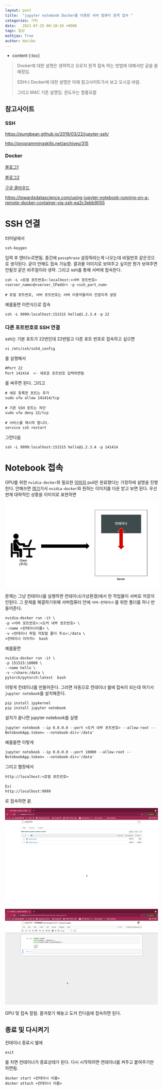 ```yaml
---
layout: post
title:  "jupyter notebook Docker를 이용한 서버 컴퓨터 원격 접속 "
categories: 기타
date:   2021-07-25 00:10:18 +0900
tags: 일상
mathjax: True
author: Haribo
---
```

* content
{:toc}


> Docker에 대한 설명은 생략하고 오로지 원격 접속 하는 방법에 대해서만 글을 쓸 예정임.
>
> SSH나 Docker에 대한 설명은 아래 참고사이트가서 보고 오시길 바람.
>
> 그리고 MAC 기준 설명임. 윈도우는 할줄모름











## 참고사이트

### SSH

https://eungbean.github.io/2019/03/22/jupyter-ssh/

http://programmingskills.net/archives/315

### Docker

[블로그1](https://greeksharifa.github.io/references/2021/06/21/Docker/)

[블로그2](https://89douner.tistory.com/96)

[구글 클라우드](https://cloud.google.com/ai-platform/training/docs/custom-containers-training?hl=ko)

https://towardsdatascience.com/using-jupyter-notebook-running-on-a-remote-docker-container-via-ssh-ea2c3ebb9055

# SSH 연결

터미널에서 

```shell
ssh-keygen
```

입력 후 엔터누르면됨. 중간에 `passphrase` 설정하라는게 나오는데 비밀번호 같은것으로 생각된다. 굳이 안해도 접속 가능함. 결과물 이미지로 보여주고 싶지만 뭔가 보여주면 안될것 같은 비주얼이라 생략. 그리고 ssh를 통해 서버에 접속한다.

```shell
ssh -L <로컬 포트번호>:localhost:<서버 포트번호> <server_name>@<server_IPaddr> -p <ssh_port_num>

# 로컬 포트번호, 서버 포트번호는 서버 이용자들끼리 안겹치게 설정
```

예를들면 이런식으로 접속

```shell
ssh -L 9999:localhost:151515 hello@1.2.3.4 -p 22
```



### 다른 포트번호로 SSH 연결

ssh는 기본 포트가 22번인데 22번말고 다른 포트 번호로 접속하고 싶으면

```shell
vi /etc/ssh/sshd_config
```

를 실행해서

```shell
#Port 22
Port 141414  <- 새로운 포트번호 입력하면됨
```

를 써주면 된다. 그리고

```shell
# 새로 등록한 포트는 추가
sudo ufw allow 141414/tcp

# 기존 SSH 포트는 차단
sudo ufw deny 22/tcp

# 서비스를 재시작 합니다.
service ssh restart
```

그런다음

```shell
ssh -L 9999:localhost:151515 hello@1.2.3.4 -p 141414
```



# Notebook 접속

GPU를 위한 `nvidia-docker`와 필요한 [이미지](https://hub.docker.com/r/pytorch/pytorch) pull은 완료했다는 가정하에 설명을 진행한다. 안해쓰면 [여기](https://greeksharifa.github.io/references/2021/06/21/Docker/)가서 `nvidia-docker`와 원하는 이미지를 다운 받고 보면 된다. 우선 현재 대략적인 상황을 이미지로 표현하면

![image-20210725145217674](/images/Docker/image-20210725145217674.png)

문제는 그냥 컨테이너를 실행하면 컨테이너(가상환경)에서 한 작업물이 서버로 저장이 안된다. 그 문제를 해결하기위해 서버컴퓨터 안에 `서버-컨테이너` 를 위한 폴더를 하나 만들어준다.

```shell
nvidia-docker run -it \
-p <서버 포트번호>:<도커 내부 포트번호> \
--name <컨테이너이름> \
-v <컨테이너 파일 저장할 폴더 주소>:/data \
<컨테이너 이미지>  bash
```

예를들면

```shell
nvidia-docker run -it \
-p 151515:10000 \
--name hello \
-v ~/share:/data \
pytorch/pytorch:latest  bash
```

이렇게 컨테이너를 만들어준다. 그러면 자동으로 컨테이너 쉘에 접속이 되는데 여기서 `jupyter notebook`를 설치해준다.

```shell
pip install ipykernel
pip install jupyter notebook
```

설치가 끝나면 jupyter notebook를 실행

```shell
jupyter notebook --ip 0.0.0.0 --port <도커 내부 포트번호> --allow-root --NotebookApp.token= --notebook-dir='/data'
```

예를들면 이렇게

```shell
jupyter notebook --ip 0.0.0.0 --port 10000 --allow-root --NotebookApp.token= --notebook-dir='/data'
```

그리고 웹창에서 

```shell
http://localhost:<로컬 포트번호>

Ex)
http://localhost:9999
```

로 접속하면 끝.

![image-20210725135541024](/images/Docker/image-20210725135541024.png)

![image-20210725141019593](/images/Docker/image-20210725141019593.png)

GPU 및 접속 잘됨. 즐겨찾기 해놓고 도커 킨다음에 접속하면 된다.

## 종료 및 다시켜기

컨테이너 종료시 쉘에

```shell
exit
```

를 치면 컨테이너가 종료상태가 된다. 다시 시작하려면 컨테이너를 켜주고 붙여주기만 하면됨.

```shell
docker start <컨테이너 이름>
docker attach <컨테이너 이름>
```

